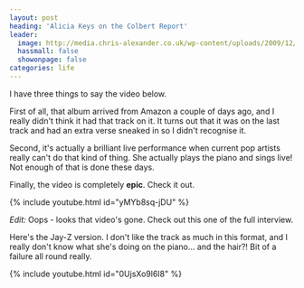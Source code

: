 ```yaml
---
layout: post
heading: 'Alicia Keys on the Colbert Report'
leader:
  image: http://media.chris-alexander.co.uk/wp-content/uploads/2009/12/keys.png
  hassmall: false
  showonpage: false
categories: life
---
```


<!-- Replace missing image from http://media.chris-alexander.co.uk/wp-content/uploads/2009/12/keys.png -->

I have three things to say the video below.

First of all, that album arrived from Amazon a couple of days ago, and I really didn't think it had that track on it. It turns out that it was on the last track and had an extra verse sneaked in so I didn't recognise it.

Second, it's actually a brilliant live performance when current pop artists really can't do that kind of thing. She actually plays the piano and sings live! Not enough of that is done these days.

Finally, the video is completely **epic**. Check it out.

{% include youtube.html id="yMYb8sq-jDU" %}

*Edit:* Oops - looks that video's gone. Check out this one of the full interview.

Here's the Jay-Z version. I don't like the track as much in this format, and I really don't know what she's doing on the piano... and the hair?! Bit of a failure all round really.

{% include youtube.html id="0UjsXo9l6I8" %}
